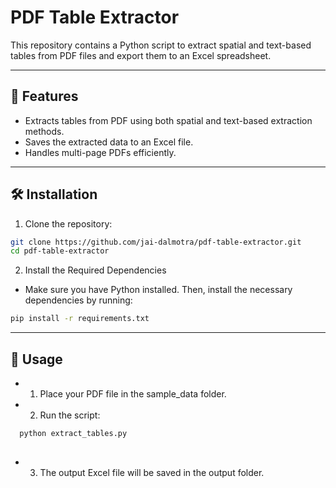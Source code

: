 # PDF Table Extractor

This repository contains a Python script to extract spatial and text-based tables from PDF files and export them to an Excel spreadsheet.

---

## 🚀 Features
- Extracts tables from PDF using both spatial and text-based extraction methods.
- Saves the extracted data to an Excel file.
- Handles multi-page PDFs efficiently.

---

## 🛠️ Installation

1. Clone the repository:
```bash
git clone https://github.com/jai-dalmotra/pdf-table-extractor.git
cd pdf-table-extractor    
```


2. Install the Required Dependencies
- Make sure you have Python installed. Then, install the necessary dependencies by running:

```bash
pip install -r requirements.txt
```
---

## 📄 Usage
- 1. Place your PDF file in the sample_data folder.
- 2. Run the script:
```bash
  python extract_tables.py
  
```

- 3. The output Excel file will be saved in the output folder.




